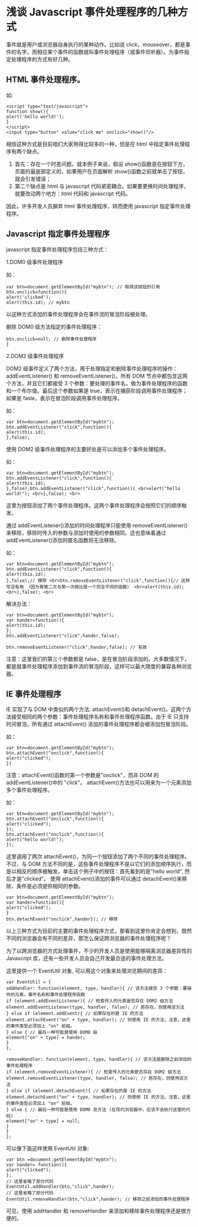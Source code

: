# 浅谈 Javascript 事件处理程序的几种方式

事件就是用户或浏览器自身执行的某种动作。比如说 click，mouseover，都是事件的名字。而相应某个事件的函数就叫事件处理程序（或事件侦听器）。为事件指定处理程序的方式有好几种。 

## HTML 事件处理程序。
 
如: 

```
<script type="text/javascript">   
function show(){   
alert('hello world!');   
}   
</script>   
<input type="button" value="click me" onclick="show()"/>  
```

相信这种方式是目前咱们大家用得比较多的一种，但是在 html 中指定事件处理程序有两个缺点。 
1. 首先：存在一个时差问题。就本例子来说，假设 show()函数是在按钮下方，页面的最底部定义的，如果用户在页面解析 show()函数之前就单击了按钮，就会引发错误； 
2. 第二个缺点是 html 与 javascript 代码紧密耦合。如果要更换时间处理程序，就要改动两个地方：html 代码和 javascript 代码。 

因此，许多开发人员摒弃 html 事件处理程序，转而使用 javascript 指定事件处理程序。 

## Javascript 指定事件处理程序 

javascript 指定事件处理程序包括三种方式： 


1.DOM0 级事件处理程序 

如： 

```
var btn=document.getElementById("mybtn"); // 取得该按钮的引用   
btn.onclick=function(){   
alert('clicked');   
alert(this.id); // mybtn  
```

以这种方式添加的事件处理程序会在事件流的冒泡阶段被处理。 

删除 DOM0 级方法指定的事件处理程序： 

```
btn.onclick=null; // 删除事件处理程序 
} 
```


2.DOM2 级事件处理程序 

DOM2 级事件定义了两个方法，用于处理指定和删除事件处理程序的操作：addEventListener() 和 removeEventListener()。所有 DOM 节点中都包含这两个方法，并且它们都接受 3 个参数：要处理的事件名，做为事件处理程序的函数和一个布尔值。最后这个参数如果是 true，表示在捕获阶段调用事件处理程序；如果是 fasle，表示在冒泡阶段调用事件处理程序。 

如： 

```
var btn=document.getElementById("mybtn");   
btn.addEventListener("click",function(){   
alert(this.id);   
},false);  
```

使用 DOM2 级事件处理程序的主要好处是可以添加多个事件处理程序。 

如： 

```
var btn=document.getElementById("mybtn");   
btn.addEventListener("click",function(){   
alert(this.id);   
},false);btn.addEventListener("click",function(){ <br>alert("hello world!"); <br>},false); <br>  
```

这里为按钮添加了两个事件处理程序。这两个事件处理程序会按照它们的顺序触发。 

通过 addEventListener()添加的时间处理程序只能使用 removeEventListener()来移除，移除时传入的参数与添加时使用的参数相同。这也意味着通过 addEventListener()添加的匿名函数将无法移除。 

如： 

```
var btn=document.getElementById("mybtn");   
btn.addEventListener("click",function(){   
alert(this.id);   
},false);// 移除 <br>btn.removeEventListener("click",function(){// 这样写没有用 （因为胃第二次与第一次相比是一个完全不同的函数） <br>alert(this.id); <br>},false); <br>  
```

解决办法： 

```
var btn=document.getElementById("mybtn");   
var hander=function(){   
alert(this.id);   
};   
btn.addEventListener("click",hander,false);   
  
btn.removeEventListener("click",hander,false); // 有效  
```

注意：这里我们的第三个参数都是 false，是在冒泡阶段添加的。大多数情况下，都是就事件处理程序添加到事件流的冒泡阶段，这样可以最大限度的兼容各种浏览器。 

## IE 事件处理程序 

IE 实现了与 DOM 中类似的两个方法: attachEvent()和 detachEvent()。这两个方法接受相同的两个参数：事件处理程序名称和事件处理程序函数。由于 IE 只支持时间冒泡，所有通过 attachEvent() 添加的事件处理程序都会被添加包冒泡阶段。 

如： 
 
```
var btn=document.getElementById("mybtn");   
btn.attachEvent("onclick",function(){   
alert("clicked");   
})  
```

注意：attachEvent()函数的第一个参数是"onclick"，而非 DOM 的 addEventListener()中的 "click"。 
attachEvent()方法也可以用来为一个元素添加多个事件处理程序。
 
如： 

```
var btn=document.getElementById("mybtn");   
btn.attachEvent("onclick",function(){   
alert("clicked");   
});   
btn.attachEvent("onclick",function(){   
alert("hello world!");   
});  
```

这里调用了两次 attachEvent()，为同一个按钮添加了两个不同的事件处理程序。不过，与 DOM 方法不同的是，这些事件处理程序不是以它们的添加顺序执行，而是以相反的顺序被触发。单击这个例子中的按钮：首先看到的是"hello world", 然后才是"clicked"。
使用 attachEvent()添加的事件可以通过 detachEvent()来移除，条件是必须提供相同的参数。 

```
var btn=document.getElementById("mybtn");   
var hander=function(){   
alert("clicked");   
}   
btn.detachEvent("onclick",hander}); // 移除  
```

以上三种方式为目前的主要的事件处理程序方式，那看到这里你肯定会想到，既然不同的浏览器会有不同的差异，那怎么保证跨浏览器的事件处理程序呢？ 

为了以跨浏览器的方式处理事件，不少的开发人员是使用能够隔离浏览器差异性的 Javascript 库，还有一些开发人员会自己开发最合适的事件处理方法。 

这里提供一个 EventUtil 对象, 可以用这个对象来处理浏览期间的差异： 


```
var EventUtil = {   
addHandler: function(element, type, handler){ // 该方法接受 3 个参数：要操作的元素，事件名称和事件处理程序函数   
if (element.addEventListener){ // 检查传入的元素是否存在 DOM2 级方法   
element.addEventListener(type, handler, false); // 若存在，则使用该方法   
} else if (element.addEvent){ // 如果存在的是 IE 的方法   
element.attachEvent("on" + type, handler); // 则使用 IE 的方法，注意，这里的事件类型必须加上 "on" 前缀。   
} else { // 最后一种可能是使用 DOM0 级   
element["on" + type] = hander;   
}   
},   
  
removeHandler: function(element, type, handler){ // 该方法是删除之前添加的事件处理程序   
if (element.removeEventListener){ // 检查传入的元素是否存在 DOM2 级方法   
element.removeEventListener(type, handler, false); // 若存在，则使用该方法   
} else if (element.detachEvent){ // 如果存在的是 IE 的方法   
element.detachEvent("on" + type, handler); // 则使用 IE 的方法，注意，这里的事件类型必须加上 "on" 前缀。   
} else { // 最后一种可能是使用 DOM0 及方法 (在现代浏览器中，应该不会执行这里的代码)   
element["on" + type] = null;   
}   
}   
};  
```

可以像下面这样使用 EventUtil 对象: 

```
var btn =document.getElementById("mybtn");   
var hander= function(){   
alert("clicked");   
};   
// 这里省略了部分代码   
EventUtil.addHandler(btn,"click",hander);   
// 这里省略了部分代码   
EventUtil.removeHandler(btn,"click",hander); // 移除之前添加的事件处理程序  
```

可见，使用 addHandler 和 removeHandler 来添加和移除事件处理程序还是很方便的。